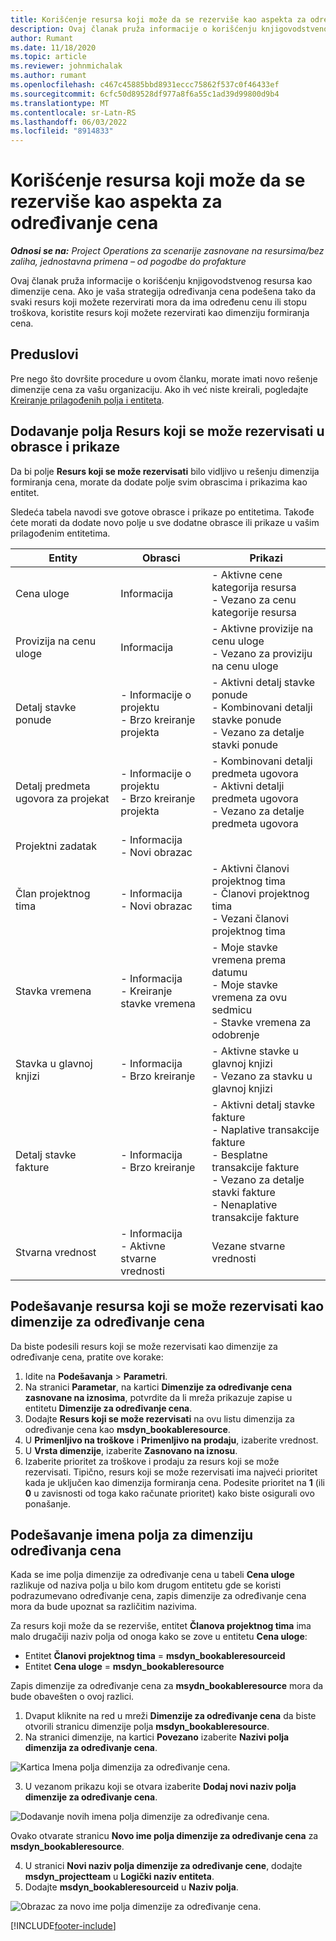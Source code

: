 ```yaml
---
title: Korišćenje resursa koji može da se rezerviše kao aspekta za određivanje cena
description: Ovaj članak pruža informacije o korišćenju knjigovodstvenog resursa kao dimenzije cena.
author: Rumant
ms.date: 11/18/2020
ms.topic: article
ms.reviewer: johnmichalak
ms.author: rumant
ms.openlocfilehash: c467c45885bbd8931eccc75862f537c0f46433ef
ms.sourcegitcommit: 6cfc50d89528df977a8f6a55c1ad39d99800d9b4
ms.translationtype: MT
ms.contentlocale: sr-Latn-RS
ms.lasthandoff: 06/03/2022
ms.locfileid: "8914833"
---
```

# <a name="use-a-bookable-resource-as-a-pricing-dimension"></a>Korišćenje resursa koji može da se rezerviše kao aspekta za određivanje cena

 _**Odnosi se na:** Project Operations za scenarije zasnovane na resursima/bez zaliha, jednostavna primena – od pogodbe do profakture_ 

Ovaj članak pruža informacije o korišćenju knjigovodstvenog resursa kao dimenzije cena. Ako je vaša strategija određivanja cena podešena tako da svaki resurs koji možete rezervirati mora da ima određenu cenu ili stopu troškova, koristite resurs koji možete rezervirati kao dimenziju formiranja cena.

## <a name="prerequisites"></a>Preduslovi
Pre nego što dovršite procedure u ovom članku, morate imati novo rešenje dimenzije cena za vašu organizaciju. Ako ih već niste kreirali, pogledajte [Kreiranje prilagođenih polja i entiteta](../pricing-costing/create-custom-fields-entities-pricing-dimensions.md).

## <a name="add-the-bookable-resource-field-to-forms-and-views"></a>Dodavanje polja Resurs koji se može rezervisati u obrasce i prikaze
Da bi polje **Resurs koji se može rezervisati** bilo vidljivo u rešenju dimenzija formiranja cena, morate da dodate polje svim obrascima i prikazima kao entitet.

Sledeća tabela navodi sve gotove obrasce i prikaze po entitetima. Takođe ćete morati da dodate novo polje u sve dodatne obrasce ili prikaze u vašim prilagođenim entitetima.

|   Entity        | Obrasci   |Prikazi        |
| ------------------------------|---------------------------------|----------------------------------|
|  Cena uloge| Informacija | - Aktivne cene kategorija resursa<br> - Vezano za cenu kategorije resursa |
|  Provizija na cenu uloge| Informacija| - Aktivne provizije na cenu uloge<br>- Vezano za proviziju na cenu uloge |
|  Detalj stavke ponude| - Informacije o projektu<br>- Brzo kreiranje projekta| - Aktivni detalj stavke ponude<br>- Kombinovani detalji stavke ponude<br>- Vezano za detalje stavki ponude |
|  Detalj predmeta ugovora za projekat| - Informacije o projektu<br>- Brzo kreiranje projekta| - Kombinovani detalji predmeta ugovora<br>- Aktivni detalji predmeta ugovora<br>- Vezano za detalje predmeta ugovora |
|  Projektni zadatak| - Informacija<br>- Novi obrazac| &nbsp; |
|  Član projektnog tima| - Informacija<br>- Novi obrazac| - Aktivni članovi projektnog tima<br>- Članovi projektnog tima<br>- Vezani članovi projektnog tima |
|  Stavka vremena| - Informacija<br>- Kreiranje stavke vremena| - Moje stavke vremena prema datumu<br>- Moje stavke vremena za ovu sedmicu<br>- Stavke vremena za odobrenje|
|  Stavka u glavnoj knjizi| - Informacija<br>- Brzo kreiranje| - Aktivne stavke u glavnoj knjizi<br>- Vezano za stavku u glavnoj knjizi |
|  Detalj stavke fakture| - Informacija<br>- Brzo kreiranje| - Aktivni detalj stavke fakture<br>- Naplative transakcije fakture<br>- Besplatne transakcije fakture<br>- Vezano za detalje stavki fakture <br>- Nenaplative transakcije fakture|
|  Stvarna vrednost| - Informacija<br>- Aktivne stvarne vrednosti| Vezane stvarne vrednosti |

## <a name="set-up-a-bookable-resource-as-a-pricing-dimension"></a>Podešavanje resursa koji se može rezervisati kao dimenzije za određivanje cena
Da biste podesili resurs koji se može rezervisati kao dimenzije za određivanje cena, pratite ove korake:

1. Idite na **Podešavanja** > **Parametri**. 
2. Na stranici **Parametar**, na kartici **Dimenzije za određivanje cena zasnovane na iznosima**, potvrdite da li mreža prikazuje zapise u entitetu **Dimenzije za određivanje cena**. 
2. Dodajte **Resurs koji se može rezervisati** na ovu listu dimenzija za određivanje cena kao **msdyn_bookableresource**. 
3. U **Primenljivo na troškove** i **Primenljivo na prodaju**, izaberite vrednost.
4. U **Vrsta dimenzije**, izaberite **Zasnovano na iznosu**. 
5. Izaberite prioritet za troškove i prodaju za resurs koji se može rezervisati. Tipično, resurs koji se može rezervisati ima najveći prioritet kada je uključen kao dimenzija formiranja cena. Podesite prioritet na **1** (ili **0** u zavisnosti od toga kako računate prioritet) kako biste osigurali ovo ponašanje.

## <a name="set-up-pricing-dimension-field-names"></a>Podešavanje imena polja za dimenziju određivanja cena

Kada se ime polja dimenzije za određivanje cena u tabeli **Cena uloge** razlikuje od naziva polja u bilo kom drugom entitetu gde se koristi podrazumevano određivanje cena, zapis dimenzije za određivanje cena mora da bude upoznat sa različitim nazivima.  

Za resurs koji može da se rezerviše, entitet **Članova projektnog tima** ima malo drugačiji naziv polja od onoga kako se zove u entitetu **Cena uloge**: 

 - Entitet **Članovi projektnog tima** = **msdyn_bookableresourceid**
 - Entitet **Cena uloge** = **msdyn_bookableresource**

Zapis dimenzije za određivanje cena za **msydn_bookableresource** mora da bude obavešten o ovoj razlici.

1. Dvaput kliknite na red u mreži **Dimenzije za određivanje cena** da biste otvorili stranicu dimenzije polja **msdyn_bookableresource**.
2. Na stranici dimenzije, na kartici **Povezano** izaberite **Nazivi polja dimenzija za određivanje cena**.

  ![Kartica Imena polja dimenzija za određivanje cena.](media/PD-fieldname.png)

3. U vezanom prikazu koji se otvara izaberite **Dodaj novi naziv polja dimenzije za određivanje cena**.

  ![Dodavanje novih imena polja dimenzije za određivanje cena.](media/Add-NewPD-fieldname.png)

  Ovako otvarate stranicu **Novo ime polja dimenzije za određivanje cena** za **msdyn_bookableresource**. 

4. U stranici **Novi naziv polja dimenzije za određivanje cene**, dodajte **msdyn_projectteam** u **Logički naziv entiteta**.
5. Dodajte **msdyn_bookableresourceid** u **Naziv polja**.

 ![Obrazac za novo ime polja dimenzije za određivanje cena.](media/PD-fieldname-Added.png)


[!INCLUDE[footer-include](../includes/footer-banner.md)]
